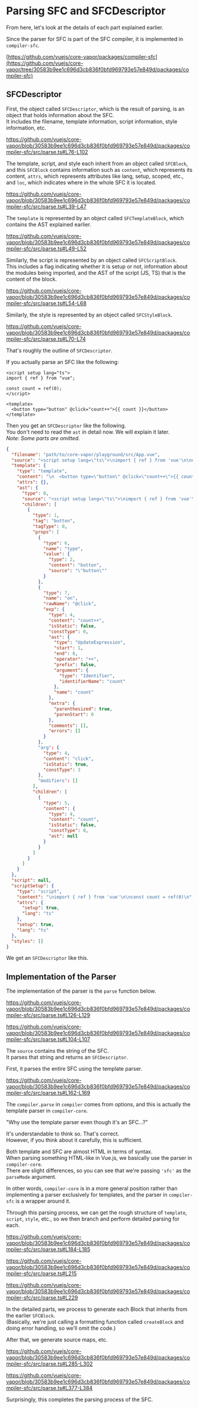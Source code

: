 # Parsing SFC and SFCDescriptor

From here, let's look at the details of each part explained earlier.

Since the parser for SFC is part of the SFC compiler, it is implemented in `compiler-sfc`.

[https://github.com/vuejs/core-vapor/packages/compiler-sfc](https://github.com/vuejs/core-vapor/tree/30583b9ee1c696d3cb836f0bfd969793e57e849d/packages/compiler-sfc)

## SFCDescriptor

First, the object called `SFCDescriptor`, which is the result of parsing, is an object that holds information about the SFC. \
It includes the filename, template information, script information, style information, etc.

https://github.com/vuejs/core-vapor/blob/30583b9ee1c696d3cb836f0bfd969793e57e849d/packages/compiler-sfc/src/parse.ts#L76-L102

The template, script, and style each inherit from an object called `SFCBlock`, and this `SFCBlock` contains information such as `content`, which represents its content, `attrs`, which represents attributes like lang, setup, scoped, etc., and `loc`, which indicates where in the whole SFC it is located.

https://github.com/vuejs/core-vapor/blob/30583b9ee1c696d3cb836f0bfd969793e57e849d/packages/compiler-sfc/src/parse.ts#L39-L47

The `template` is represented by an object called `SFCTemplateBlock`, which contains the AST explained earlier.

https://github.com/vuejs/core-vapor/blob/30583b9ee1c696d3cb836f0bfd969793e57e849d/packages/compiler-sfc/src/parse.ts#L49-L52

Similarly, the script is represented by an object called `SFCScriptBlock`. \
This includes a flag indicating whether it is setup or not, information about the modules being imported, and the AST of the script (JS, TS) that is the content of the block.

https://github.com/vuejs/core-vapor/blob/30583b9ee1c696d3cb836f0bfd969793e57e849d/packages/compiler-sfc/src/parse.ts#L54-L68

Similarly, the style is represented by an object called `SFCStyleBlock`.

https://github.com/vuejs/core-vapor/blob/30583b9ee1c696d3cb836f0bfd969793e57e849d/packages/compiler-sfc/src/parse.ts#L70-L74

That's roughly the outline of `SFCDescriptor`.

If you actually parse an SFC like the following:

```vue
<script setup lang="ts">
import { ref } from "vue";

const count = ref(0);
</script>

<template>
  <button type="button" @click="count++">{{ count }}</button>
</template>
```

Then you get an `SFCDescriptor` like the following. \
You don't need to read the `ast` in detail now. We will explain it later. \
*Note: Some parts are omitted.*

```json
{
  "filename": "path/to/core-vapor/playground/src/App.vue",
  "source": "<script setup lang=\"ts\">\nimport { ref } from 'vue'\n\nconst count = ref(0)\n</script>\n\n<template>\n  <button type=\"button\" @click=\"count++\">{{ count }}</button>\n</template>\n",
  "template": {
    "type": "template",
    "content": "\n  <button type=\"button\" @click=\"count++\">{{ count }}</button>\n",
    "attrs": {},
    "ast": {
      "type": 0,
      "source": "<script setup lang=\"ts\">\nimport { ref } from 'vue'\n\nconst count = ref(0)\n</script>\n\n<template>\n  <button type=\"button\" @click=\"count++\">{{ count }}</button>\n</template>\n",
      "children": [
        {
          "type": 1,
          "tag": "button",
          "tagType": 0,
          "props": [
            {
              "type": 6,
              "name": "type",
              "value": {
                "type": 2,
                "content": "button",
                "source": "\"button\""
              }
            },
            {
              "type": 7,
              "name": "on",
              "rawName": "@click",
              "exp": {
                "type": 4,
                "content": "count++",
                "isStatic": false,
                "constType": 0,
                "ast": {
                  "type": "UpdateExpression",
                  "start": 1,
                  "end": 8,
                  "operator": "++",
                  "prefix": false,
                  "argument": {
                    "type": "Identifier",
                    "identifierName": "count"
                  },
                  "name": "count"
                },
                "extra": {
                  "parenthesized": true,
                  "parenStart": 0
                },
                "comments": [],
                "errors": []
              }
            },
            "arg": {
              "type": 4,
              "content": "click",
              "isStatic": true,
              "constType": 3
            },
            "modifiers": []
          ],
          "children": [
            {
              "type": 5,
              "content": {
                "type": 4,
                "content": "count",
                "isStatic": false,
                "constType": 0,
                "ast": null
              }
            }
          ]
        }
      ]
    }
  },
  "script": null,
  "scriptSetup": {
    "type": "script",
    "content": "\nimport { ref } from 'vue'\n\nconst count = ref(0)\n",
    "attrs": {
      "setup": true,
      "lang": "ts"
    },
    "setup": true,
    "lang": "ts"
  },
  "styles": []
}
```

We get an `SFCDescriptor` like this.

## Implementation of the Parser

The implementation of the parser is the `parse` function below.

https://github.com/vuejs/core-vapor/blob/30583b9ee1c696d3cb836f0bfd969793e57e849d/packages/compiler-sfc/src/parse.ts#L126-L129

https://github.com/vuejs/core-vapor/blob/30583b9ee1c696d3cb836f0bfd969793e57e849d/packages/compiler-sfc/src/parse.ts#L104-L107

The `source` contains the string of the SFC. \
It parses that string and returns an `SFCDescriptor`.

First, it parses the entire SFC using the template parser.

https://github.com/vuejs/core-vapor/blob/30583b9ee1c696d3cb836f0bfd969793e57e849d/packages/compiler-sfc/src/parse.ts#L162-L169

The `compiler.parse` in `compiler` comes from options, and this is actually the template parser in `compiler-core`.

"Why use the template parser even though it's an SFC...?"

It's understandable to think so. That's correct. \
However, if you think about it carefully, this is sufficient.

Both template and SFC are almost HTML in terms of syntax. \
When parsing something HTML-like in Vue.js, we basically use the parser in `compiler-core`. \
There are slight differences, so you can see that we're passing `'sfc'` as the `parseMode` argument.

In other words, `compiler-core` is in a more general position rather than implementing a parser exclusively for templates, and the parser in `compiler-sfc` is a wrapper around it.

Through this parsing process, we can get the rough structure of `template`, `script`, `style`, etc., so we then branch and perform detailed parsing for each.

https://github.com/vuejs/core-vapor/blob/30583b9ee1c696d3cb836f0bfd969793e57e849d/packages/compiler-sfc/src/parse.ts#L184-L185

https://github.com/vuejs/core-vapor/blob/30583b9ee1c696d3cb836f0bfd969793e57e849d/packages/compiler-sfc/src/parse.ts#L215

https://github.com/vuejs/core-vapor/blob/30583b9ee1c696d3cb836f0bfd969793e57e849d/packages/compiler-sfc/src/parse.ts#L229

In the detailed parts, we process to generate each Block that inherits from the earlier `SFCBlock`. \
(Basically, we're just calling a formatting function called `createBlock` and doing error handling, so we'll omit the code.)

After that, we generate source maps, etc.

https://github.com/vuejs/core-vapor/blob/30583b9ee1c696d3cb836f0bfd969793e57e849d/packages/compiler-sfc/src/parse.ts#L285-L302

https://github.com/vuejs/core-vapor/blob/30583b9ee1c696d3cb836f0bfd969793e57e849d/packages/compiler-sfc/src/parse.ts#L377-L384

Surprisingly, this completes the parsing process of the SFC.
